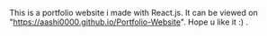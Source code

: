 This is a portfolio website i made with React.js. It can be viewed on "https://aashi0000.github.io/Portfolio-Website". Hope u like it :) .
